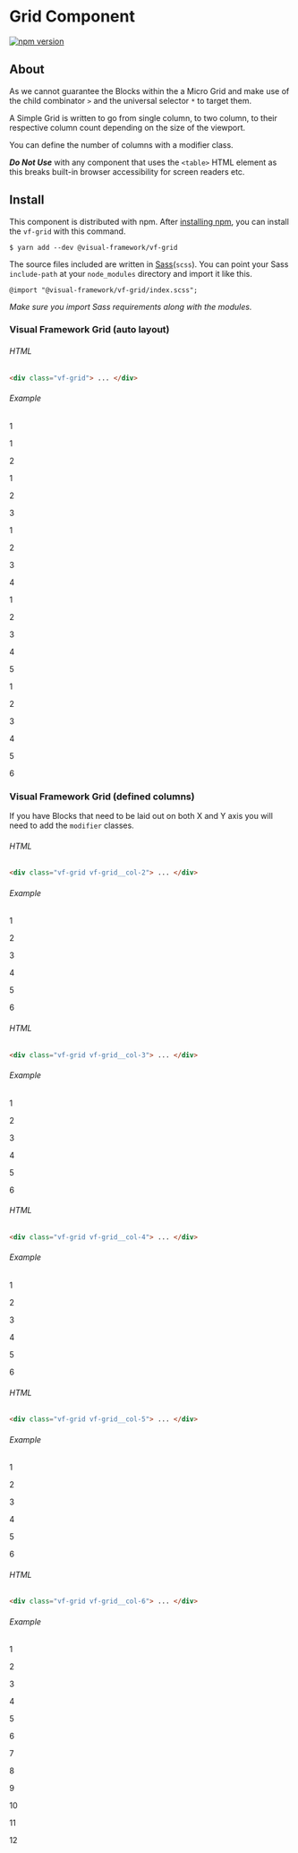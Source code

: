 # Grid Component

[![npm version](https://badge.fury.io/js/%40visual-framework%2Fvf-grid.svg)](https://badge.fury.io/js/%40visual-framework%2Fvf-grid)

## About

As we cannot guarantee the Blocks within the a Micro Grid and make use of the child combinator `>` and the universal selector `*` to target them.

A Simple Grid is written to go from single column, to two column, to their respective column count depending on the size of the viewport.

You can define the number of columns with a modifier class.

***Do Not Use*** with any component that uses the `<table>` HTML element as this breaks built-in browser accessibility for screen readers etc.

## Install

This component is distributed with npm. After [installing npm](https://www.npmjs.com/get-npm), you can install the `vf-grid` with this command.

```
$ yarn add --dev @visual-framework/vf-grid
```

The source files included are written in [Sass](http://sass-lang.com)(`scss`). You can point your Sass `include-path` at your `node_modules` directory and import it like this.

```
@import "@visual-framework/vf-grid/index.scss";
```

_Make sure you import Sass requirements along with the modules._


<style>
.component-library-notes .vf-grid > * {
  background-color: rgb(141, 191, 226)
}
</style>



### Visual Framework Grid (auto layout)


###### HTML
```html
<div class="vf-grid"> ... </div>
```

###### Example

  <div class="vf-grid">
    <p>1</p>
  </div>


  <div class="vf-grid">
    <p>1</p>
    <p>2</p>
  </div>


  <div class="vf-grid">
    <p>1</p>
    <p>2</p>
    <p>3</p>
  </div>


  <div class="vf-grid">
    <p>1</p>
    <p>2</p>
    <p>3</p>
    <p>4</p>
  </div>


  <div class="vf-grid">
    <p>1</p>
    <p>2</p>
    <p>3</p>
    <p>4</p>
    <p>5</p>
  </div>


  <div class="vf-grid">
    <p>1</p>
    <p>2</p>
    <p>3</p>
    <p>4</p>
    <p>5</p>
    <p>6</p>
  </div>


### Visual Framework Grid (defined columns)

If you have Blocks that need to be laid out on both X and Y axis you will need to add the `modifier` classes.

###### HTML
```html
<div class="vf-grid vf-grid__col-2"> ... </div>
```
###### Example

  <div class="vf-grid vf-grid__col-2">
    <p>1</p>
    <p>2</p>
    <p>3</p>
    <p>4</p>
    <p>5</p>
    <p>6</p>
  </div>



###### HTML
```html
<div class="vf-grid vf-grid__col-3"> ... </div>
```
###### Example

  <div class="vf-grid vf-grid__col-3">
    <p>1</p>
    <p>2</p>
    <p>3</p>
    <p>4</p>
    <p>5</p>
    <p>6</p>
  </div>


###### HTML
```html
<div class="vf-grid vf-grid__col-4"> ... </div>
```
###### Example

  <div class="vf-grid vf-grid__col-4">
    <p>1</p>
    <p>2</p>
    <p>3</p>
    <p>4</p>
    <p>5</p>
    <p>6</p>
  </div>


###### HTML
```html
<div class="vf-grid vf-grid__col-5"> ... </div>
```
###### Example

  <div class="vf-grid vf-grid__col-5">
    <p>1</p>
    <p>2</p>
    <p>3</p>
    <p>4</p>
    <p>5</p>
    <p>6</p>
  </div>


###### HTML
```html
<div class="vf-grid vf-grid__col-6"> ... </div>
```
###### Example

  <div class="vf-grid vf-grid__col-6">
    <p>1</p>
    <p>2</p>
    <p>3</p>
    <p>4</p>
    <p>5</p>
    <p>6</p>
    <p>7</p>
    <p>8</p>
    <p>9</p>
    <p>10</p>
    <p>11</p>
    <p>12</p>
  </div>
